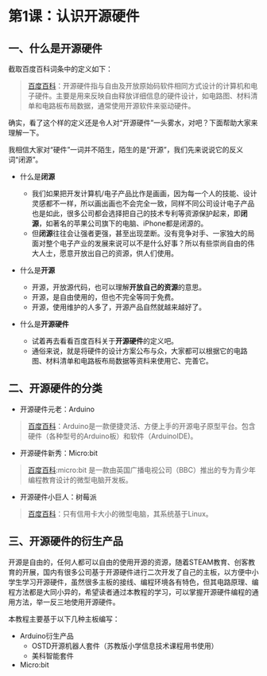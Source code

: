 # 第1课：认识开源硬件

## 一、什么是开源硬件

截取百度百科词条中的定义如下：
>[百度百科](https://baike.baidu.com/item/开源硬件/2605144?fr=aladdin)：开源硬件指与自由及开放原始码软件相同方式设计的计算机和电子硬件。主要是用来反映自由释放详细信息的硬件设计，如电路图、材料清单和电路板布局数据，通常使用开源软件来驱动硬件。

确实，看了这个样的定义还是令人对“开源硬件”一头雾水，对吧？下面帮助大家来理解一下。

我相信大家对“硬件”一词并不陌生，陌生的是“开源”，我们先来说说它的反义词“闭源”。

* 什么是**闭源**

  * 我们如果把开发计算机/电子产品比作是画画，因为每一个人的技能、设计灵感都不一样，所以画出画也不会完全一致，同样不同公司设计电子产品也是如此，很多公司都会选择把自己的技术专利等资源保护起来，即**闭源**，如著名的苹果公司旗下的电脑、iPhone都是闭源的。
  * 但**闭源**往往会让强者更强，甚至出现垄断。没有竞争对手、一家独大的局面对整个电子产业的发展来说可以不是什么好事？所以有些崇尚自由的伟大人士，愿意开放出自己的资源，供人们使用。

* 什么是**开源**
  * 开源，开放源代码，也可以理解**开放自己的资源**的意思。
  * 开源，是自由使用的，但也不完全等同于免费。
  * 开源，使用维护的人多了，开源产品自然就越来越好了。

* 什么是**开源硬件**
  * 试着再去看看百度百科关于**开源硬件**的定义吧。
  * 通俗来说，就是将硬件的设计方案公布与众，大家都可以根据它的电路图、材料清单和电路板布局数据等资料来使用它、完善它。

## 二、开源硬件的分类

* 开源硬件元老：Arduino

>[百度百科](https://baike.baidu.com/item/Arduino)：Arduino是一款便捷灵活、方便上手的开源电子原型平台。包含硬件（各种型号的Arduino板）和软件（ArduinoIDE)。

<!-- ![Arduino UNO主板.png](https://wansq.oss-cn-shanghai.aliyuncs.com/img/20200223144656-2020-2-23-14-46-57.png) -->

* 开源硬件新秀：Micro:bit
  
>[百度百科](https://baike.baidu.com/item/micro%3Abit/22482911?fr=aladdin):micro:bit 是一款由英国广播电视公司（BBC）推出的专为青少年编程教育设计的微型电脑开发板。

* 开源硬件小巨人：树莓派
  
>[百度百科](https://baike.baidu.com/item/%E6%A0%91%E8%8E%93%E6%B4%BE/80427)：只有信用卡大小的微型电脑，其系统基于Linux。

## 三、开源硬件的衍生产品

开源是自由的，任何人都可以自由的使用开源的资源，随着STEAM教育、创客教育的开展，国内有很多公司基于开源硬件进行二次开发了自己的主板，以方便中小学生学习开源硬件，虽然很多主板的接线、编程环境各有特色，但其电路原理、编程方法都是大同小异的，希望读者通过本教程的学习，可以掌握开源硬件编程的通用方法，举一反三地使用开源硬件。

本教程主要基于以下几种主板编写：

* Arduino衍生产品
  * OSTD开源机器人套件（苏教版小学信息技术课程用书使用）
  * 美科智能套件
* Micro:bit
